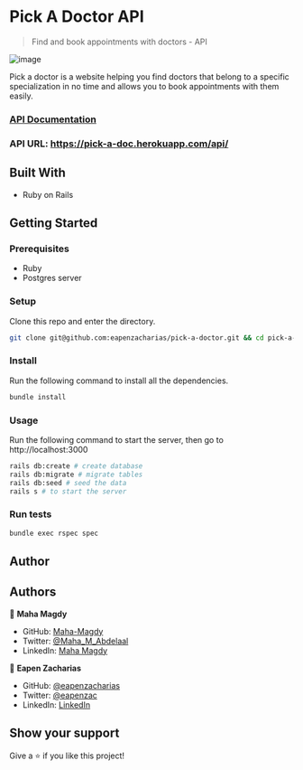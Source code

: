 # Pick A Doctor API

> Find and book appointments with doctors - API

![image](https://user-images.githubusercontent.com/49812651/169592939-e9389ee4-7868-454e-9725-d8661511cce2.png)

Pick a doctor is a website helping you find doctors that belong to a specific specialization in no time and allows you to book appointments with them easily.

### [API Documentation](https://pick-a-doc.herokuapp.com/api-docs/index.html)
### API URL: https://pick-a-doc.herokuapp.com/api/


## Built With

- Ruby on Rails

## Getting Started

### Prerequisites

- Ruby
- Postgres server

### Setup

Clone this repo and enter the directory.

```sh
git clone git@github.com:eapenzacharias/pick-a-doctor.git && cd pick-a-doctor
```

### Install

Run the following command to install all the dependencies.

```sh
bundle install
```

### Usage

Run the following command to start the server, then go to http://localhost:3000

```sh
rails db:create # create database
rails db:migrate # migrate tables
rails db:seed # seed the data
rails s # to start the server
```

### Run tests

```sh
bundle exec rspec spec
```

## Author

## Authors

 👤 **Maha Magdy**

- GitHub: [Maha-Magdy](https://github.com/Maha-Magdy)
- Twitter: [@Maha_M_Abdelaal](https://twitter.com/Maha_M_Abdelaal)
- LinkedIn: [Maha Magdy](https://www.linkedin.com/in/maha-magdy-abdelaal/)

👤 **Eapen Zacharias**

- GitHub: [@eapenzacharias](https://github.com/eapenzacharias)
- Twitter: [@eapenzac](https://twitter.com/eapenzac)
- LinkedIn: [LinkedIn](https://linkedin.com/in/eapenzac)

## Show your support

Give a ⭐️ if you like this project!

